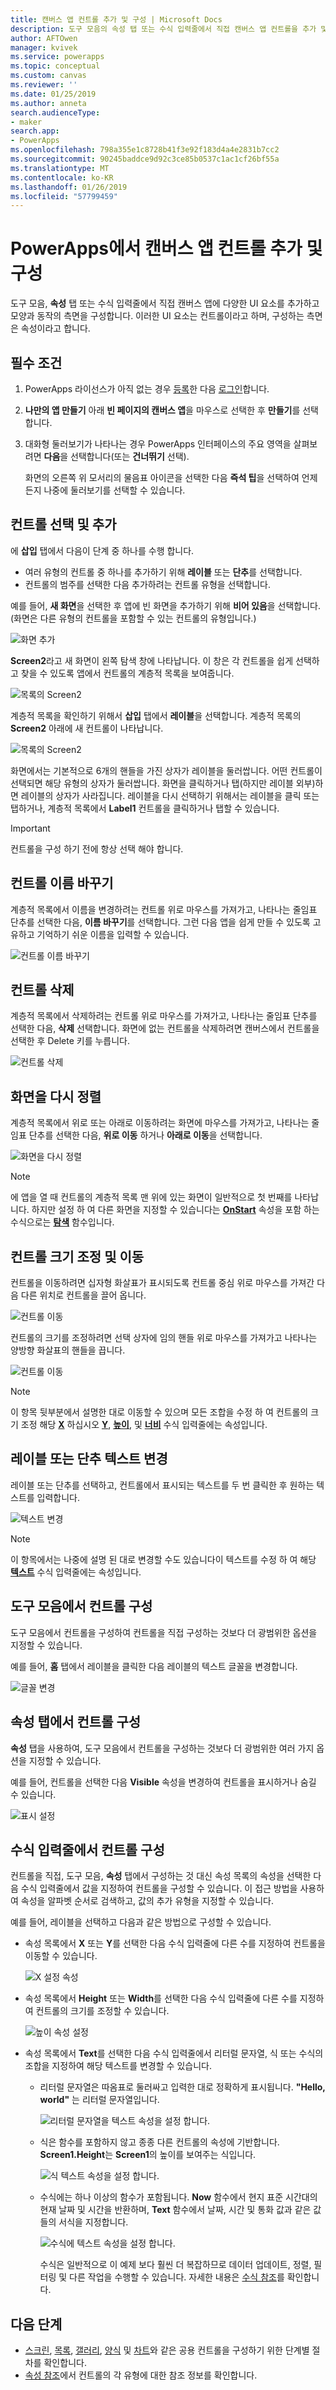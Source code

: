 ```yaml
---
title: 캔버스 앱 컨트롤 추가 및 구성 | Microsoft Docs
description: 도구 모음의 속성 탭 또는 수식 입력줄에서 직접 캔버스 앱 컨트롤을 추가 및 구성하기 위한 단계별 지침입니다.
author: AFTOwen
manager: kvivek
ms.service: powerapps
ms.topic: conceptual
ms.custom: canvas
ms.reviewer: ''
ms.date: 01/25/2019
ms.author: anneta
search.audienceType:
- maker
search.app:
- PowerApps
ms.openlocfilehash: 798a355e1c8728b41f3e92f183d4a4e2831b7cc2
ms.sourcegitcommit: 90245baddce9d92c3ce85b0537c1ac1cf26bf55a
ms.translationtype: MT
ms.contentlocale: ko-KR
ms.lasthandoff: 01/26/2019
ms.locfileid: "57799459"
---
```

# <a name="add-and-configure-a-canvas-app-control-in-powerapps"></a>PowerApps에서 캔버스 앱 컨트롤 추가 및 구성

도구 모음, **속성** 탭 또는 수식 입력줄에서 직접 캔버스 앱에 다양한 UI 요소를 추가하고 모양과 동작의 측면을 구성합니다. 이러한 UI 요소는 컨트롤이라고 하며, 구성하는 측면은 속성이라고 합니다.

## <a name="prerequisites"></a>필수 조건

1. PowerApps 라이선스가 아직 없는 경우 [등록](../signup-for-powerapps.md)한 다음 [로그인](https://web.powerapps.com?utm_source=padocs&utm_medium=linkinadoc&utm_campaign=referralsfromdoc)합니다.
1. **나만의 앱 만들기** 아래 **빈 페이지의 캔버스 앱**을 마우스로 선택한 후 **만들기**를 선택합니다.
1. 대화형 둘러보기가 나타나는 경우 PowerApps 인터페이스의 주요 영역을 살펴보려면 **다음**을 선택합니다(또는 **건너뛰기** 선택).

    화면의 오른쪽 위 모서리의 물음표 아이콘을 선택한 다음 **즉석 팁**을 선택하여 언제든지 나중에 둘러보기를 선택할 수 있습니다.

## <a name="add-and-select-a-control"></a>컨트롤 선택 및 추가

에 **삽입** 탭에서 다음이 단계 중 하나를 수행 합니다.

- 여러 유형의 컨트롤 중 하나를 추가하기 위해 **레이블** 또는 **단추**를 선택합니다.
- 컨트롤의 범주를 선택한 다음 추가하려는 컨트롤 유형을 선택합니다.

예를 들어, **새 화면**을 선택한 후 앱에 빈 화면을 추가하기 위해 **비어 있음**을 선택합니다. (화면은 다른 유형의 컨트롤을 포함할 수 있는 컨트롤의 유형입니다.)

![화면 추가](./media/add-configure-controls/add-screen.png)

**Screen2**라고 새 화면이 왼쪽 탐색 창에 나타납니다. 이 창은 각 컨트롤을 쉽게 선택하고 찾을 수 있도록 앱에서 컨트롤의 계층적 목록을 보여줍니다.

![목록의 Screen2](./media/add-configure-controls/list-screen2.png)

계층적 목록을 확인하기 위해서 **삽입** 탭에서 **레이블**을 선택합니다. 계층적 목록의 **Screen2** 아래에 새 컨트롤이 나타납니다.

![목록의 Screen2](./media/add-configure-controls/add-label.png)

화면에서는 기본적으로 6개의 핸들을 가진 상자가 레이블을 둘러쌉니다. 어떤 컨트롤이 선택되면 해당 유형의 상자가 둘러쌉니다. 화면을 클릭하거나 탭(하지만 레이블 외부)하면 레이블의 상자가 사라집니다. 레이블을 다시 선택하기 위해서는 레이블을 클릭 또는 탭하거나, 계층적 목록에서 **Label1** 컨트롤을  클릭하거나 탭할 수 있습니다.

> [!IMPORTANT]
> 컨트롤을 구성 하기 전에 항상 선택 해야 합니다.

## <a name="rename-a-control"></a>컨트롤 이름 바꾸기

계층적 목록에서 이름을 변경하려는 컨트롤 위로 마우스를 가져가고, 나타나는 줄임표 단추를 선택한 다음, **이름 바꾸기**를 선택합니다. 그런 다음 앱을 쉽게 만들 수 있도록 고유하고 기억하기 쉬운 이름을 입력할 수 있습니다.

![컨트롤 이름 바꾸기](./media/add-configure-controls/rename-control.png)

## <a name="delete-a-control"></a>컨트롤 삭제

계층적 목록에서 삭제하려는 컨트롤 위로 마우스를 가져가고, 나타나는 줄임표 단추를 선택한 다음, **삭제** 선택합니다. 화면에 없는 컨트롤을 삭제하려면 캔버스에서 컨트롤을 선택한 후 Delete 키를 누릅니다.

![컨트롤 삭제](./media/add-configure-controls/delete-control.png)

## <a name="reorder-screens"></a>화면을 다시 정렬

계층적 목록에서 위로 또는 아래로 이동하려는 화면에 마우스를 가져가고, 나타나는 줄임표 단추를 선택한 다음, **위로 이동** 하거나 **아래로 이동**을 선택합니다.

![화면을 다시 정렬](./media/add-configure-controls/reorder-screen.png)

> [!NOTE]
> 에 앱을 열 때 컨트롤의 계층적 목록 맨 위에 있는 화면이 일반적으로 첫 번째를 나타납니다. 하지만 설정 하 여 다른 화면을 지정할 수 있습니다는 **[OnStart](controls/control-screen.md)** 속성을 포함 하는 수식으로는 **[탐색](functions/function-navigate.md)** 함수입니다.

## <a name="move-and-resize-a-control"></a>컨트롤 크기 조정 및 이동

컨트롤을 이동하려면 십자형 화살표가 표시되도록 컨트롤 중심 위로 마우스를 가져간 다음 다른 위치로 컨트롤을 끌어 옵니다.

![컨트롤 이동](./media/add-configure-controls/move-control.png)

컨트롤의 크기를 조정하려면 선택 상자에 임의 핸들 위로 마우스를 가져가고 나타나는 양방향 화살표의 핸들을 끕니다.

![컨트롤 이동](./media/add-configure-controls/resize-control.png)

> [!NOTE]
> 이 항목 뒷부분에서 설명한 대로 이동할 수 있으며 모든 조합을 수정 하 여 컨트롤의 크기 조정 해당  **[X](controls/properties-size-location.md)** 하십시오  **[Y](controls/properties-size-location.md)**,  **[높이](controls/properties-size-location.md)**, 및 **[너비](controls/properties-size-location.md)** 수식 입력줄에는 속성입니다.

## <a name="change-the-text-of-a-label-or-a-button"></a>레이블 또는 단추 텍스트 변경

레이블 또는 단추를 선택하고, 컨트롤에서 표시되는 텍스트를 두 번 클릭한 후 원하는 텍스트를 입력합니다.

![텍스트 변경](./media/add-configure-controls/change-text.png)

> [!NOTE]
> 이 항목에서는 나중에 설명 된 대로 변경할 수도 있습니다이 텍스트를 수정 하 여 해당 **[텍스트](controls/properties-core.md)** 수식 입력줄에는 속성입니다.

## <a name="configure-a-control-from-the-toolbar"></a>도구 모음에서 컨트롤 구성

도구 모음에서 컨트롤을 구성하여 컨트롤을 직접 구성하는 것보다 더 광범위한 옵션을 지정할 수 있습니다.

예를 들어, **홈** 탭에서 레이블을 클릭한 다음 레이블의 텍스트 글꼴을 변경합니다.

![글꼴 변경](./media/add-configure-controls/change-font.png)

## <a name="configure-a-control-from-the-properties-tab"></a>속성 탭에서 컨트롤 구성

**속성** 탭을 사용하여, 도구 모음에서 컨트롤을 구성하는 것보다 더 광범위한 여러 가지 옵션을 지정할 수 있습니다.

예를 들어, 컨트롤을 선택한 다음 **Visible** 속성을 변경하여 컨트롤을 표시하거나 숨길 수 있습니다.

![표시 설정](./media/add-configure-controls/set-visibility.png)

## <a name="configure-a-control-in-the-formula-bar"></a>수식 입력줄에서 컨트롤 구성

컨트롤을 직접, 도구 모음, **속성** 탭에서 구성하는 것 대신 속성 목록의 속성을 선택한 다음 수식 입력줄에서 값을 지정하여 컨트롤을 구성할 수 있습니다. 이 접근 방법을 사용하여 속성을 알파벳 순서로 검색하고, 값의 추가 유형을 지정할 수 있습니다.

예를 들어, 레이블을 선택하고 다음과 같은 방법으로 구성할 수 있습니다.

- 속성 목록에서 **X** 또는 **Y**를 선택한 다음 수식 입력줄에 다른 수를 지정하여 컨트롤을 이동할 수 있습니다.

    ![X 설정 속성](./media/add-configure-controls/x-property.png)

- 속성 목록에서 **Height** 또는 **Width**를 선택한 다음 수식 입력줄에 다른 수를 지정하여 컨트롤의 크기를 조정할 수 있습니다.

    ![높이 속성 설정](./media/add-configure-controls/height-property.png)

- 속성 목록에서 **Text**를 선택한 다음 수식 입력줄에서 리터럴 문자열, 식 또는 수식의 조합을 지정하여 해당 텍스트를 변경할 수 있습니다.

    - 리터럴 문자열은 따옴표로 둘러싸고 입력한 대로 정확하게 표시됩니다. **"Hello, world"** 는 리터럴 문자열입니다.

        ![리터럴 문자열을 텍스트 속성을 설정 합니다.](./media/add-configure-controls/literal-string.png)

    - 식은 함수를 포함하지 않고 종종 다른 컨트롤의 속성에 기반합니다. **Screen1.Height**는 **Screen1**의 높이를 보여주는 식입니다.

        ![식 텍스트 속성을 설정 합니다.](./media/add-configure-controls/expression.png)

    - 수식에는 하나 이상의 함수가 포함됩니다. **Now** 함수에서 현지 표준 시간대의 현재 날짜 및 시간을 반환하며, **Text** 함수에서 날짜, 시간 및 통화 값과 같은 값들의 서식을 지정합니다.

        ![수식에 텍스트 속성을 설정 합니다.](./media/add-configure-controls/formula.png)

        수식은 일반적으로 이 예제 보다 훨씬 더 복잡하므로 데이터 업데이트, 정렬, 필터링 및 다른 작업을 수행할 수 있습니다. 자세한 내용은 [수식 참조](formula-reference.md)를 확인합니다.

## <a name="next-steps"></a>다음 단계

- [스크린](add-screen-context-variables.md), [목록](add-list-box-drop-down-list-radio-button.md), [갤러리](add-gallery.md), [양식](add-form.md) 및 [차트](use-line-pie-bar-chart.md)와 같은 공용 컨트롤을 구성하기 위한 단계별 절차를 확인합니다.
- [속성 참조](reference-properties.md)에서 컨트롤의 각 유형에 대한 참조 정보를 확인합니다.
